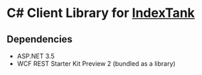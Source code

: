 C# Client Library for [IndexTank](http://www.indextank.com/)
==================================================

Dependencies
--------------------------------------
* ASP.NET 3.5
* WCF REST Starter Kit Preview 2 (bundled as a library)

